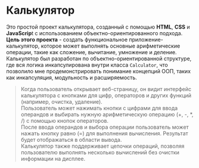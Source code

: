 # Калькулятор

Это простой проект калькулятора, созданный с помощью **HTML**, **CSS** и **JavaScrip**t с использованием объектно-ориентированного подхода.<br>
**Цель этого проекта** - создать функциональное приложение-калькулятор, которое может выполнять основные арифметические операции, такие как сложение, вычитание, умножение и деление.<br>
Калькулятор был разработан по объектно-ориентированной структуре, где вся логика инкапсулирована внутри класса `Calculator`, что позволило мне продемонстрировать понимание концепций ООП, таких как
инкапсуляция, модульность и расширяемость.
<br>

> Когда пользователь открывает веб-страницу, он видит интерфейс калькулятора с кнопками для цифр, операторов и других функций (например, очистка, удаление).<br>
> Пользователь может нажимать кнопки с цифрами для ввода операндов и выбирать нужную арифметическую операцию (+, -, \*, /) с помощью кнопок операторов.<br>
> После ввода операндов и выбора операции пользователь может нажать кнопку равно (=) для выполнения вычисления. Результат будет отображаться в области вывода.<br>
> Калькулятор также поддерживает цепочки операций, позволяя пользователю выполнять несколько вычислений без очистки информации на дисплее.<br>
